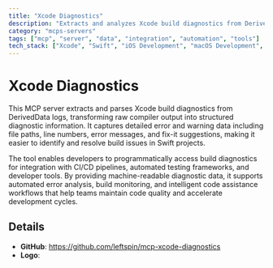 ```yaml
---
title: "Xcode Diagnostics"
description: "Extracts and analyzes Xcode build diagnostics from DerivedData logs, providing structured error and warning information for Swift projects."
category: "mcps-servers"
tags: ["mcp", "server", "data", "integration", "automation", "tools"]
tech_stack: ["Xcode", "Swift", "iOS Development", "macOS Development", "CI/CD"]
---
```


# Xcode Diagnostics

This MCP server extracts and parses Xcode build diagnostics from DerivedData logs, transforming raw compiler output into structured diagnostic information. It captures detailed error and warning data including file paths, line numbers, error messages, and fix-it suggestions, making it easier to identify and resolve build issues in Swift projects.

The tool enables developers to programmatically access build diagnostics for integration with CI/CD pipelines, automated testing frameworks, and developer tools. By providing machine-readable diagnostic data, it supports automated error analysis, build monitoring, and intelligent code assistance workflows that help teams maintain code quality and accelerate development cycles.

## Details

- **GitHub**: https://github.com/leftspin/mcp-xcode-diagnostics
- **Logo**: 
